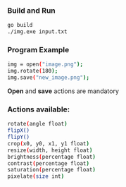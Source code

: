 ### Build and Run
``` bash
go build
./img.exe input.txt
``` 

### Program Example

``` bash
img = open("image.png");   
img.rotate(180);
img.save("new_image.png");
```

**Open** and **save** actions are mandatory

### Actions available:
``` bash
rotate(angle float)
flipX()
flipY()
crop(x0, y0, x1, y1 float)
resize(width, height float)
brightness(percentage float)
contrast(percentage float)
saturation(percentage float)
pixelate(size int)
```